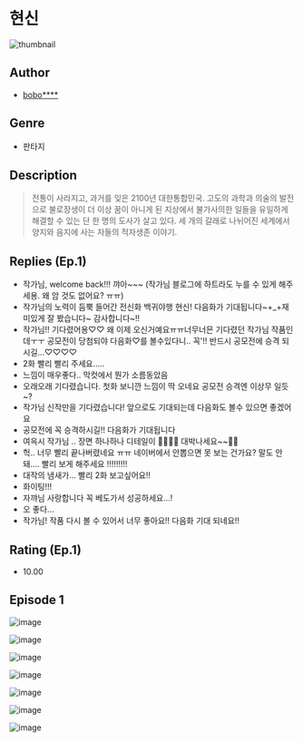 # 현신
![thumbnail](https://image-comic.pstatic.net/user_contents_data/challenge_comic/2023/05/23/366807/upload_3762814888312058723_480x623.jpeg)

## Author
- [bobo****](https://comic.naver.com/artistTitle?id=366807)

## Genre
- 판타지

## Description
> 전통이 사라지고, 과거를 잊은 2100년 대한통합민국. 고도의 과학과 의술의 발전으로 불로장생이 더 이상 꿈이 아니게 된 지상에서 불가사의한 일들을 유일하게 해결할 수 있는 단 한 명의 도사가 살고 있다. 세 개의 갈래로 나뉘어진 세계에서 양지와 음지에 사는 자들의 적자생존 이야기.

## Replies (Ep.1)
- 작가님, welcome back!!! 꺄아~~~ (작가님 블로그에 하트라도 누를 수 있게 해주세용. 왜 암 것도 없어요? ㅠㅠ)
- 작가님의 노력이 듬뿍 들어간 전신화 백귀야행 현신! 다음화가 기대됩니다~+_+재미있게 잘 봤습니다~ 감사합니다~!!
- 작가님!! 기다렸어용♡♡ 왜 이제 오신거예요ㅠㅠ너무너믄 기다렸던 작가님 작품인데ㅜㅜ 공모전이 당첨되야 다음화♡를 볼수있다니.. 꼭'!! 반드시 공모전에 승격 되시길...♡♡♡♡
- 2화 빨리 빨리 주세요.....
- 느낌이 매우좋다.. 막컷에서 뭔가 소름동았음
- 오래오래 기다렸습니다. 첫화 보니깐 느낌이 딱 오네요 공모전 승격엔 이상무 일듯~?
- 작가님 신작만을 기다렸습니다! 앞으로도 기대되는데 다음화도 볼수 있으면 좋겠어요
- 공모전에 꼭 승격하시길!! 다음화가 기대됩니다
- 여윽시 작가님 .. 장면 하나하나 디테일이 👍🏻👍🏻 대박나세요~~🫶🏻
- 헉.. 너무 빨리 끝나버렸네요 ㅠㅠ 네이버에서 안뽑으면 못 보는 건가요? 말도 안돼.... 빨리 보게 해주세요 !!!!!!!!!
- 대작의 냄새가... 빨리 2화 보고싶어요!!
- 화이팅!!!
- 자꺄님 사랑합니다 꼭 베도가서 성공하세요…!
- 오 좋다...
- 작가님! 작품 다시 볼 수 있어서 너무 좋아요!! 다음화 기대 되네요!!

## Rating (Ep.1)
- 10.00

## Episode 1
![image](https://image-comic.pstatic.net/user_contents_data/challenge_comic/2023/05/23/366807/upload_3558515714194289254.jpeg)

![image](https://image-comic.pstatic.net/user_contents_data/challenge_comic/2023/05/23/366807/upload_3486176670949847092.jpeg)

![image](https://image-comic.pstatic.net/user_contents_data/challenge_comic/2023/05/23/366807/upload_3630798721138243128.jpeg)

![image](https://image-comic.pstatic.net/user_contents_data/challenge_comic/2023/05/23/366807/upload_7089285075680049254.jpeg)

![image](https://image-comic.pstatic.net/user_contents_data/challenge_comic/2023/05/23/366807/upload_3544444387723588453.jpeg)

![image](https://image-comic.pstatic.net/user_contents_data/challenge_comic/2023/05/23/366807/upload_3761693583178347572.jpeg)

![image](https://image-comic.pstatic.net/user_contents_data/challenge_comic/2023/05/23/366807/upload_3617293424881120867.jpeg)
